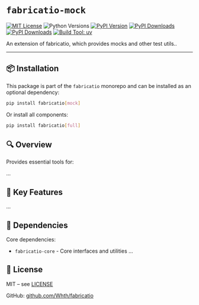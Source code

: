 # `fabricatio-mock`

[![MIT License](https://img.shields.io/badge/license-MIT-blue.svg)](LICENSE)
![Python Versions](https://img.shields.io/pypi/pyversions/fabricatio-mock)
[![PyPI Version](https://img.shields.io/pypi/v/fabricatio-mock)](https://pypi.org/project/fabricatio-mock/)
[![PyPI Downloads](https://static.pepy.tech/badge/fabricatio-mock/week)](https://pepy.tech/projects/fabricatio-mock)
[![PyPI Downloads](https://static.pepy.tech/badge/fabricatio-mock)](https://pepy.tech/projects/fabricatio-mock)
[![Build Tool: uv](https://img.shields.io/badge/built%20with-uv%20%2B%20maturin-orange)](https://github.com/astral-sh/uv)


An extension of fabricatio, which provides mocks and other test utils..

---

## 📦 Installation

This package is part of the `fabricatio` monorepo and can be installed as an optional dependency:

```bash
pip install fabricatio[mock]
```

Or install all components:

```bash
pip install fabricatio[full]
```

## 🔍 Overview

Provides essential tools for:

...



## 🧩 Key Features

...


## 🔗 Dependencies

Core dependencies:

- `fabricatio-core` - Core interfaces and utilities
  ...

## 📄 License

MIT – see [LICENSE](LICENSE)

GitHub: [github.com/Whth/fabricatio](https://github.com/Whth/fabricatio)